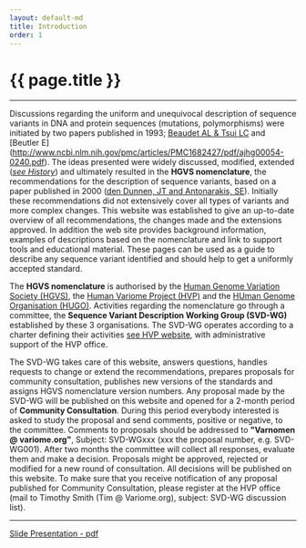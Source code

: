 ```yaml
---
layout: default-md
title: Introduction
order: 1
---
```


# {{ page.title }}

* * * 

Discussions regarding the uniform and unequivocal description of sequence variants in DNA and protein sequences (mutations, polymorphisms) were initiated by two papers published in 1993; [Beaudet AL & Tsui LC](http://onlinelibrary.wiley.com/doi/10.1002/humu.1380020402/abstract) and [Beutler E] (http://www.ncbi.nlm.nih.gov/pmc/articles/PMC1682427/pdf/ajhg00054-0240.pdf). The ideas presented were widely discussed, modified, extended ([_see History_](/history)) and ultimately resulted in the **HGVS nomenclature**, the recommendations for the description of sequence variants, based on a paper published in 2000 ([den Dunnen, JT and Antonarakis, SE](http://www3.interscience.wiley.com/cgi-bin/fulltext/68503056/PDFSTART)). Initially these recommendations did not extensively cover all types of variants and more complex changes. This website was established to give an up-to-date overview of all recommendations, the changes made and the extensions approved. In addition the web site provides background information, examples of descriptions based on the nomenclature and link to support tools and educational material. These pages can be used as a guide to describe any sequence variant identified and should help to get a uniformly accepted standard.

The **HGVS nomenclature** is authorised by the [Human Genome Variation Society (HGVS)](http://www.hgvs.org), the [Human Variome Project (HVP)](http://www.humanvariomeproject.org) and the [HUman Genome Organisation (HUGO)](http://www.hugo-international.org). Activities regarding the nomenclature go through a committee, the **Sequence Variant Description Working Group (SVD-WG)** established by these 3 organisations. The SVD-WG operates according to a charter defining their activities [see HVP website](http://www.humanvariomeproject.org/sdp/wg04-sequence-variant-description-committee.html), with administrative support of the HVP office.

The SVD-WG takes care of this website, answers questions, handles requests to change or extend the recommendations, prepares proposals for community consultation, publishes new versions of the standards and assigns HGVS nomenclature version numbers. Any proposal made by the SVD-WG will be published on this website and opened for a 2-month period of **Community Consultation**. During this period everybody interested is asked to study the proposal and send comments, positive or negative, to the committee. Comments to proposals should be addressed to **"Varnomen @ variome.org"**, Subject: SVD-WGxxx (xxx the proposal number, e.g. SVD-WG001). After two months the committee will collect all responses, evaluate them and make a decision. Proposals might be approved, rejected or modified for a new round of consultation. All decisions will be published on this website. To make sure that you receive notification of any proposal published for Community Consultation, please register at the HVP office (mail to Timothy Smith (Tim @ Variome.org), subject: SVD-WG discussion list).

* * *

[Slide Presentation - pdf](/assets/HGVS-basics2014.pdf)